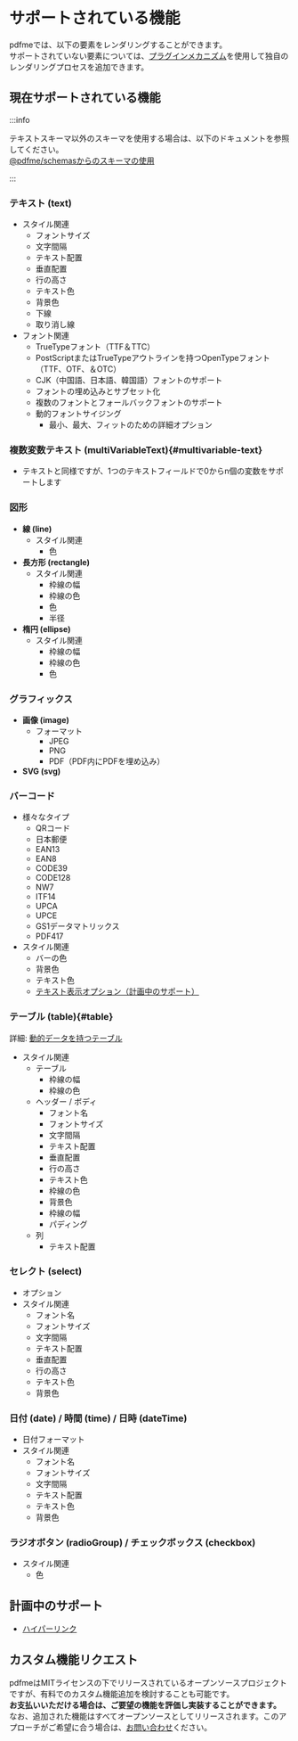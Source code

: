 # サポートされている機能

pdfmeでは、以下の要素をレンダリングすることができます。  
サポートされていない要素については、[プラグインメカニズム](/docs/custom-schemas)を使用して独自のレンダリングプロセスを追加できます。

## 現在サポートされている機能

:::info

テキストスキーマ以外のスキーマを使用する場合は、以下のドキュメントを参照してください。  
[@pdfme/schemasからのスキーマの使用](/docs/custom-schemas#using-schemas-from-pdfmeschemas)

:::


### テキスト (text)

- スタイル関連
  - フォントサイズ
  - 文字間隔
  - テキスト配置
  - 垂直配置
  - 行の高さ
  - テキスト色
  - 背景色
  - 下線
  - 取り消し線
- フォント関連
  - TrueTypeフォント（TTF＆TTC）
  - PostScriptまたはTrueTypeアウトラインを持つOpenTypeフォント（TTF、OTF、＆OTC）
  - CJK（中国語、日本語、韓国語）フォントのサポート
  - フォントの埋め込みとサブセット化
  - 複数のフォントとフォールバックフォントのサポート
  - 動的フォントサイジング
    - 最小、最大、フィットのための詳細オプション

### 複数変数テキスト (multiVariableText){#multivariable-text}

- テキストと同様ですが、1つのテキストフィールドで0からn個の変数をサポートします

### 図形

- **線 (line)**
  - スタイル関連
    - 色
- **長方形 (rectangle)**
  - スタイル関連
    - 枠線の幅
    - 枠線の色
    - 色
    - 半径
- **楕円 (ellipse)**
  - スタイル関連
    - 枠線の幅
    - 枠線の色
    - 色

### グラフィックス

- **画像 (image)**
  - フォーマット
    - JPEG
    - PNG
    - PDF（PDF内にPDFを埋め込み）
- **SVG (svg)**

### バーコード

- 様々なタイプ
  - QRコード
  - 日本郵便
  - EAN13
  - EAN8
  - CODE39
  - CODE128
  - NW7
  - ITF14
  - UPCA
  - UPCE
  - GS1データマトリックス
  - PDF417
- スタイル関連
  - バーの色
  - 背景色
  - テキスト色
  - [テキスト表示オプション（計画中のサポート）](https://github.com/pdfme/pdfme/issues/23)

### テーブル (table){#table}

詳細: [動的データを持つテーブル](/docs/tables)

- スタイル関連
  - テーブル
    - 枠線の幅
    - 枠線の色
  - ヘッダー / ボディ
    - フォント名
    - フォントサイズ
    - 文字間隔
    - テキスト配置
    - 垂直配置
    - 行の高さ
    - テキスト色
    - 枠線の色
    - 背景色
    - 枠線の幅
    - パディング
  - 列
    - テキスト配置

### セレクト (select)

- オプション
- スタイル関連
  - フォント名
  - フォントサイズ
  - 文字間隔
  - テキスト配置
  - 垂直配置
  - 行の高さ
  - テキスト色
  - 背景色

### 日付 (date) / 時間 (time) / 日時 (dateTime)

- 日付フォーマット
- スタイル関連
  - フォント名
  - フォントサイズ
  - 文字間隔
  - テキスト配置
  - テキスト色
  - 背景色

### ラジオボタン (radioGroup) / チェックボックス (checkbox)

- スタイル関連
  - 色

## 計画中のサポート

- [ハイパーリンク](https://github.com/pdfme/pdfme/issues/319)

## カスタム機能リクエスト

pdfmeはMITライセンスの下でリリースされているオープンソースプロジェクトですが、有料でのカスタム機能追加を検討することも可能です。  
**お支払いいただける場合は、ご要望の機能を評価し実装することができます。**  
なお、追加された機能はすべてオープンソースとしてリリースされます。このアプローチがご希望に合う場合は、[お問い合わせ](https://app.pdfme.com/contact)ください。
